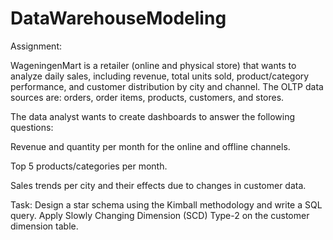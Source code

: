 # DataWarehouseModeling
Assignment:

WageningenMart is a retailer (online and physical store) that wants to analyze daily sales, including revenue, total units sold, product/category performance, and customer distribution by city and channel. The OLTP data sources are: orders, order items, products, customers, and stores.

The data analyst wants to create dashboards to answer the following questions:

Revenue and quantity per month for the online and offline channels.

Top 5 products/categories per month.

Sales trends per city and their effects due to changes in customer data.

Task: Design a star schema using the Kimball methodology and write a SQL query. Apply Slowly Changing Dimension (SCD) Type-2 on the customer dimension table.
